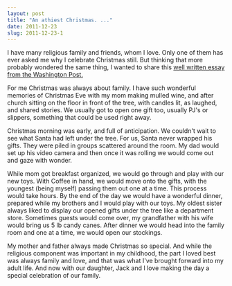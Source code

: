 ```yaml
---
layout: post
title: "An athiest Christmas. ..."
date: 2011-12-23
slug: 2011-12-23-1
---
```


I have many religious family and friends, whom I love.  Only one of them has ever asked me why I celebrate Christmas still.  But thinking that more probably wondered the same thing, I wanted to share this  [well written essay from the Washington Post.](http://www.washingtonpost.com/blogs/guest-voices/post/a-very-atheist-christmas/2011/12/21/gIQAjU2I9O_blog.html) 

For me Christmas was always about family.  I have such wonderful memories of Christmas Eve with my mom making mulled wine, and after church sitting on the floor in front of the tree, with candles lit, as laughed, and shared stories.  We usually got to open one gift too, usually PJ&apos;s or slippers, something that could be used right away.  

Christmas morning was early, and full of anticipation.  We couldn&apos;t wait to see what Santa had left under the tree.  For us, Santa never wrapped his gifts.  They were piled in groups scattered around the room.  My dad would set up his video camera and then once it was rolling we would come out and gaze with wonder.  

While mom got breakfast organized, we would go through and play with our new toys.  With Coffee in hand, we would move onto the gifts, with the youngest (being myself) passing them out one at a time.  This process would take hours.   By the end of the day we would have a wonderful dinner, prepared while my brothers and I would play with our toys.  My oldest sister always liked to display our opened gifts under the tree like a department store.  Sometimes guests would come over, my grandfather with his wife would bring us 5 lb candy canes.    After dinner we would head into the family room and one at a time, we would open our stockings. 

My mother and father always made Christmas so special.  And while the religious component was important in my childhood, the part I loved best was always family and love, and that was what I&apos;ve brought forward into my adult life.  And now with our daughter, Jack and I love making the day a special celebration of our family.<br />

